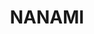 ---
lastmod: '2025-04-06T06:05:20+00:00'
latitude: -33.375562
layout: suburb
longitude: 148.375577
postcode: '2806'
state: NSW
title: NANAMI
url: /nsw/nanami/
---